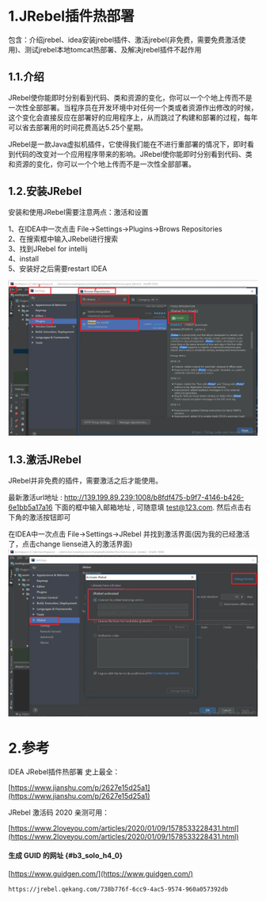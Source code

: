 # 1.JRebel插件热部署

包含：介绍jrebel、idea安装jrebel插件、激活jrebel\(非免费，需要免费激活使用\)、测试jrebel本地tomcat热部署、及解决jrebel插件不起作用

## 1.1.介绍

JRebel使你能即时分别看到代码、类和资源的变化，你可以一个个地上传而不是一次性全部部署。当程序员在开发环境中对任何一个类或者资源作出修改的时候，这个变化会直接反应在部署好的应用程序上，从而跳过了构建和部署的过程，每年可以省去部署用的时间花费高达5.25个星期。

JRebel是一款Java虚拟机插件，它使得我们能在不进行重部署的情况下，即时看到代码的改变对一个应用程序带来的影响。JRebel使你能即时分别看到代码、类和资源的变化，你可以一个个地上传而不是一次性全部部署。

## 1.2.安装JRebel

安装和使用JRebel需要注意两点：激活和设置

1、在IDEA中一次点击 File-&gt;Settings-&gt;Plugins-&gt;Brows Repositories  
 2、在搜索框中输入JRebel进行搜索  
 3、找到JRebel for intellij  
 4、install  
 5、安装好之后需要restart IDEA

![](/static/image/15645795-22ac925b9c130d7b.webp)

## 1.3.激活JRebel
JRebel并非免费的插件，需要激活之后才能使用。

最新激活url地址 : http://139.199.89.239:1008/b8fdf475-b9f7-4146-b426-6e1bb5a17a16
下面的框中输入邮箱地址 , 可随意填 test@123.com. 然后点击右下角的激活按钮即可

在IDEA中一次点击 File->Settings->JRebel 并找到激活界面(因为我的已经激活了，点击change liense进入的激活界面)
![](/static/image/15645795-beb15f99ca65f1b9.webp)


# 2.参考

IDEA JRebel插件热部署 史上最全：

[https://www.jianshu.com/p/2627e15d25a1](https://www.jianshu.com/p/2627e15d25a1)

JRebel 激活码 2020 亲测可用：

[https://www.2loveyou.com/articles/2020/01/09/1578533228431.html](https://www.2loveyou.com/articles/2020/01/09/1578533228431.html)

#### 生成 GUID 的网址 {#b3_solo_h4_0}

[https://www.guidgen.com/](https://www.guidgen.com/)

```
https://jrebel.qekang.com/738b776f-6cc9-4ac5-9574-960a057392db
```



